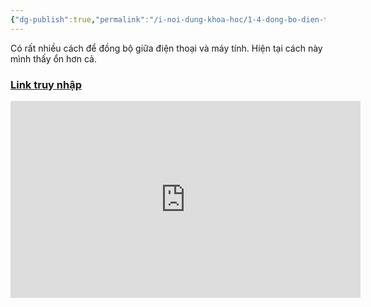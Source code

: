 ```yaml
---
{"dg-publish":true,"permalink":"/i-noi-dung-khoa-hoc/1-4-dong-bo-dien-thoai-va-may-tinh-bang-remotely-save-plugin/","dgPassFrontmatter":true,"noteIcon":"1","created":"","updated":""}
---
```


Có rất nhiều cách để đồng bộ giữa điện thoại và máy tính.
Hiện tại cách  này mình thấy ổn hơn cả.
### [Link truy nhập](https://www.facebook.com/groups/219067851029823/posts/254276347508973/)

<iframe width="560" height="315" src="https://www.youtube.com/embed/2KUde2flhag?si=ruZIOy71th8wcbV0" title="YouTube video player" frameborder="0" allow="accelerometer; autoplay; clipboard-write; encrypted-media; gyroscope; picture-in-picture; web-share" allowfullscreen></iframe>
